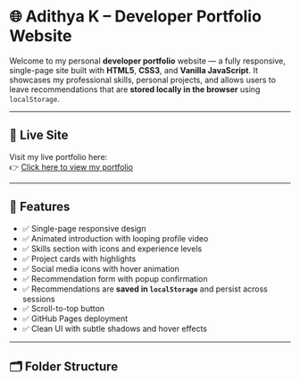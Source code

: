 # 🌐 Adithya K – Developer Portfolio Website

Welcome to my personal **developer portfolio** website — a fully responsive, single-page site built with **HTML5**, **CSS3**, and **Vanilla JavaScript**. It showcases my professional skills, personal projects, and allows users to leave recommendations that are **stored locally in the browser** using `localStorage`.

---

## 🔗 Live Site

Visit my live portfolio here:  
👉  [Click here to view my portfolio](https://adithya-k9496.github.io/adithya.k/)

---

## 🎯 Features

- ✅ Single-page responsive design
- ✅ Animated introduction with looping profile video
- ✅ Skills section with icons and experience levels
- ✅ Project cards with highlights
- ✅ Social media icons with hover animation
- ✅ Recommendation form with popup confirmation
- ✅ Recommendations are **saved in `localStorage`** and persist across sessions
- ✅ Scroll-to-top button
- ✅ GitHub Pages deployment
- ✅ Clean UI with subtle shadows and hover effects

---

## 🗂 Folder Structure

